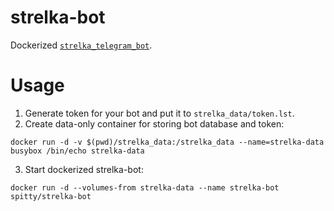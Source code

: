 # strelka-bot

Dockerized [`strelka_telegram_bot`](https://github.com/spitty/strelka_telegram_bot).

# Usage

1. Generate token for your bot and put it to `strelka_data/token.lst`.
2. Create data-only container for storing bot database and token:
```
docker run -d -v $(pwd)/strelka_data:/strelka_data --name=strelka-data busybox /bin/echo strelka-data
```
3. Start dockerized strelka-bot:
```
docker run -d --volumes-from strelka-data --name strelka-bot spitty/strelka-bot
```
